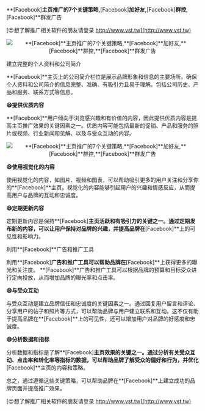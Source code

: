 **[Facebook]**主页推广的7个关键策略,**[Facebook]**加好友,**[Facebook]**群控,**[Facebook]**群发广告

[😍想了解推广相关软件的朋友请登录 http://www.vst.tw](http://www.vst.tw)

 <center><img src="https://vst.tw/MP4/tuiguang/png/4.png" alt="**[Facebook]**主页推广的7个关键策略,**[Facebook]**加好友,**[Facebook]**群控,**[Facebook]**群发广告"></center>

建立完整的个人资料和公司简介

**[Facebook]**主页上的公司简介栏位是展示品牌形象和信息的主要场所。确保个人资料和公司简介的信息完整、准确、有吸引力且易于理解。包括公司历史、产品和服务、联系方式等信息。

**😄提供优质内容**

**[Facebook]**用户倾向于浏览感兴趣和有价值的内容，因此提供优质内容是提高主页推广效果的关键因素之一。优质内容可能包括最新的促销、产品和服务的照片或视频、行业新闻和见解、以及与受众互动的内容。

 <center><img src="https://vst.tw/MP4/tuiguang/png/2.png" alt="**[Facebook]**主页推广的7个关键策略,**[Facebook]**加好友,**[Facebook]**群控,**[Facebook]**群发广告"></center>

**😄使用视觉化的内容**

使用视觉化的内容，如图片、视频和图表，可以帮助吸引更多的用户关注和分享你的**[Facebook]**主页。视觉化的内容能够引起用户的兴趣和情感反应，从而提高用户与品牌的互动和忠诚度。

**😄定期更新内容**

定期更新内容是保持**[Facebook]**主页活跃和有吸引力的关键之一。通过定期发布新的内容，可以让用户保持对品牌的兴趣，并提高品牌在**[Facebook]**上的可见性和影响力。

利用**[Facebook]**广告和推广工具

利用**[Facebook]**广告和推广工具可以帮助品牌在**[Facebook]**上获得更多的曝光和关注度。 **[Facebook]**广告和推广工具可以根据品牌的预算和目标受众进行定向投放，从而增加品牌的曝光率和点击率。

**😄与受众互动**

与受众互动是建立品牌信任和忠诚度的关键因素之一。通过回复用户留言和评论、分享用户的帖子和照片等方式，可以帮助品牌与用户建立联系和互动。这不仅有助于提高品牌在**[Facebook]**上的可见性，还可以增加用户对品牌的好感度和忠诚度。

**😄分析数据和指标**

分析数据和指标是了解**[Facebook]**主页效果的关键之一。通过分析有关受众互动、点击率和转化率等指标的数据，可以帮助品牌了解受众的偏好和行为，并优化**[Facebook]**主页的内容和策略。

总之，通过遵循这些关键策略，可以帮助品牌在**[Facebook]**上建立成功的品牌页面并提高推广效果。

[😍想了解推广相关软件的朋友请登录 http://www.vst.tw](http://www.vst.tw)



